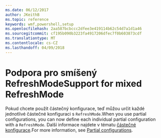 ```yaml
---
ms.date: 06/12/2017
author: JKeithB
ms.topic: reference
keywords: wmf,powershell,setup
ms.openlocfilehash: 2aa587bcbccc2dfee3e419114b62c54d7a1d1a46
ms.sourcegitcommit: cf195b090b3223fa4917206dfec7f0b603873cdf
ms.translationtype: MT
ms.contentlocale: cs-CZ
ms.lasthandoff: 04/09/2018
---
```

# <a name="support-for-mixed-refreshmode"></a><span data-ttu-id="23d19-102">Podpora pro smíšený RefreshMode</span><span class="sxs-lookup"><span data-stu-id="23d19-102">Support for mixed RefreshMode</span></span>

<span data-ttu-id="23d19-103">Pokud chcete použít částečný konfigurace, teď můžou určit každé jednotlivé částečné konfiguraci s `RefreshMode`.</span><span class="sxs-lookup"><span data-stu-id="23d19-103">When you use partial configurations, you can now define each individual partial configuration with a `RefreshMode`.</span></span>
<span data-ttu-id="23d19-104">Další informace najdete v tématu [částečné konfigurace](https://msdn.microsoft.com/powershell/dsc/partialconfigs).</span><span class="sxs-lookup"><span data-stu-id="23d19-104">For more information, see [Partial configurations](https://msdn.microsoft.com/powershell/dsc/partialconfigs).</span></span>